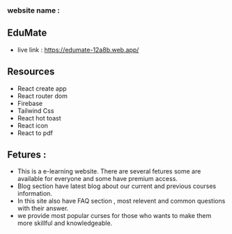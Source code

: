 ### website name :
## EduMate

- live link : https://edumate-12a8b.web.app/

## Resources 
- React create app
- React router dom
- Firebase 
- Tailwind Css
- React hot toast
- React icon
- React to pdf 


## Fetures :
 - This is a e-learning website. There are several fetures some are available for everyone and some have premium access.
 - Blog section have latest blog about our current and previous courses information.
 - In this site also have FAQ section , most relevent and common questions with their answer.
 - we provide most popular curses for those who wants to make them more skillful and knowledgeable.

